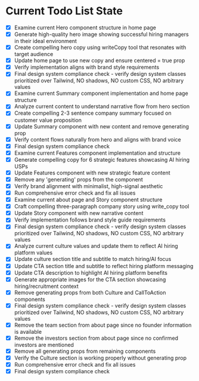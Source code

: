 <!-- DO NOT EDIT - Managed by todo_list tool -->
<!-- Updated: 2025-09-28T17:01:48.488Z -->

# Current Todo List State

- [x] Examine current Hero component structure in home page
- [x] Generate high-quality hero image showing successful hiring managers in their ideal environment
- [x] Create compelling hero copy using writeCopy tool that resonates with target audience
- [x] Update home page to use new copy and ensure centered = true prop
- [x] Verify implementation aligns with brand style requirements
- [x] Final design system compliance check - verify design system classes prioritized over Tailwind, NO shadows, NO custom CSS, NO arbitrary values
- [x] Examine current Summary component implementation and home page structure
- [x] Analyze current content to understand narrative flow from hero section
- [x] Create compelling 2-3 sentence company summary focused on customer value proposition
- [x] Update Summary component with new content and remove generating prop
- [x] Verify content flows naturally from hero and aligns with brand voice
- [x] Final design system compliance check
- [x] Examine current Features component implementation and structure
- [x] Generate compelling copy for 6 strategic features showcasing AI hiring USPs
- [x] Update Features component with new strategic feature content
- [x] Remove any 'generating' props from the component
- [x] Verify brand alignment with minimalist, high-signal aesthetic
- [x] Run comprehensive error check and fix all issues
- [x] Examine current about page and Story component structure
- [x] Craft compelling three-paragraph company story using write_copy tool
- [x] Update Story component with new narrative content
- [x] Verify implementation follows brand style guide requirements
- [x] Final design system compliance check - verify design system classes prioritized over Tailwind, NO shadows, NO custom CSS, NO arbitrary values
- [x] Analyze current culture values and update them to reflect AI hiring platform values
- [x] Update culture section title and subtitle to match hiring/AI focus
- [x] Update CTA section title and subtitle to reflect hiring platform messaging
- [x] Update CTA description to highlight AI hiring platform benefits
- [x] Generate appropriate images for the CTA section showcasing hiring/recruitment context
- [x] Remove generating props from both Culture and CallToAction components
- [x] Final design system compliance check - verify design system classes prioritized over Tailwind, NO shadows, NO custom CSS, NO arbitrary values
- [x] Remove the team section from about page since no founder information is available
- [x] Remove the investors section from about page since no confirmed investors are mentioned
- [x] Remove all generating props from remaining components
- [x] Verify the Culture section is working properly without generating prop
- [x] Run comprehensive error check and fix all issues
- [x] Final design system compliance check
